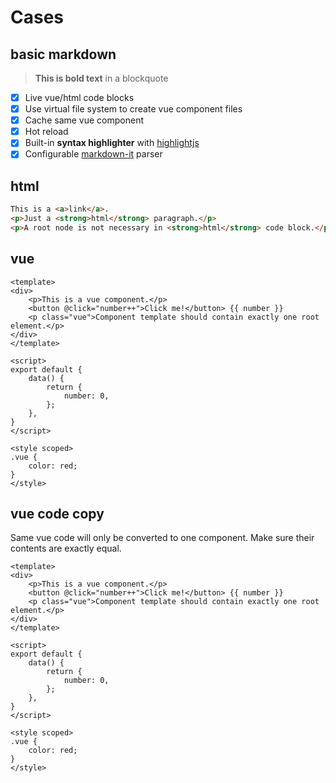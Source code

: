 # Cases

## basic markdown

> **This is bold text** in a blockquote

- [x] Live vue/html code blocks
- [x] Use virtual file system to create vue component files
- [x] Cache same vue component
- [x] Hot reload
- [x] Built-in **syntax highlighter** with [highlightjs](https://highlightjs.org)
- [x] Configurable [markdown-it](https://github.com/markdown-it/markdown-it) parser

## html

``` html
This is a <a>link</a>.
<p>Just a <strong>html</strong> paragraph.</p>
<p>A root node is not necessary in <strong>html</strong> code block.</p>
```

## vue

``` vue
<template>
<div>
    <p>This is a vue component.</p>
    <button @click="number++">Click me!</button> {{ number }}
    <p class="vue">Component template should contain exactly one root element.</p>
</div>
</template>

<script>
export default {
    data() {
        return {
            number: 0,
        };
    },
}
</script>

<style scoped>
.vue {
    color: red;
}
</style>
```

## vue code copy

Same vue code will only be converted to one component. Make sure their contents are exactly equal.

``` vue
<template>
<div>
    <p>This is a vue component.</p>
    <button @click="number++">Click me!</button> {{ number }}
    <p class="vue">Component template should contain exactly one root element.</p>
</div>
</template>

<script>
export default {
    data() {
        return {
            number: 0,
        };
    },
}
</script>

<style scoped>
.vue {
    color: red;
}
</style>
```

